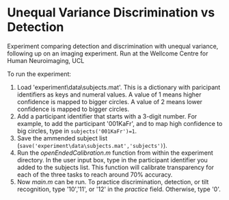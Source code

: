 # Unequal Variance Discrimination vs Detection

Experiment comparing detection and discrimination with unequal variance, following up on an imaging experiment.
Run at the Wellcome Centre for Human Neuroimaging, UCL

To run the experiment:

1. Load 'experiment\data\subjects.mat'. This is a dictionary with paricipant identifiers as keys and numeral values. A value of 1 means higher confidence is mapped to bigger circles. A value of 2 means lower confidence is mapped to bigger circles.
2. Add a participant identifier that starts with a 3-digit number. For example, to add the participant '001KaFr', and to map high confidence to big circles, type in `subjects('001KaFr')=1`. 
3. Save the ammended subject list (`save('experiment\data\subjects.mat','subjects')`).
4. Run the _openEndedCalibration.m_ function from within the experiment directory. In the user input box, type in the participant identifier you added to the subjects list. This function will calibrate transparency for each of the three tasks to reach around 70% accuracy.
5. Now _main.m_ can be run. To practice discrimination, detection, or tilt recognition, type '10','11', or '12' in the _practice_ field. Otherwise, type '0'.
